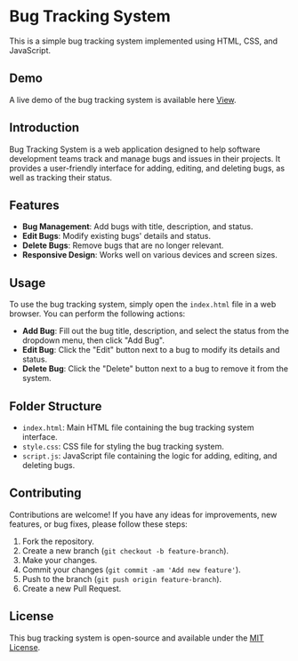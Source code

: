# Bug Tracking System

This is a simple bug tracking system implemented using HTML, CSS, and JavaScript.

## Demo

A live demo of the bug tracking system is available here [View](https://sonali1-m.github.io/bug-tracking-system/).

## Introduction

Bug Tracking System is a web application designed to help software development teams track and manage bugs and issues in their projects. It provides a user-friendly interface for adding, editing, and deleting bugs, as well as tracking their status.

## Features

- **Bug Management**: Add bugs with title, description, and status.
- **Edit Bugs**: Modify existing bugs' details and status.
- **Delete Bugs**: Remove bugs that are no longer relevant.
- **Responsive Design**: Works well on various devices and screen sizes.

## Usage

To use the bug tracking system, simply open the `index.html` file in a web browser. You can perform the following actions:

- **Add Bug**: Fill out the bug title, description, and select the status from the dropdown menu, then click "Add Bug".
- **Edit Bug**: Click the "Edit" button next to a bug to modify its details and status.
- **Delete Bug**: Click the "Delete" button next to a bug to remove it from the system.

## Folder Structure

- `index.html`: Main HTML file containing the bug tracking system interface.
- `style.css`: CSS file for styling the bug tracking system.
- `script.js`: JavaScript file containing the logic for adding, editing, and deleting bugs.

## Contributing

Contributions are welcome! If you have any ideas for improvements, new features, or bug fixes, please follow these steps:

1. Fork the repository.
2. Create a new branch (`git checkout -b feature-branch`).
3. Make your changes.
4. Commit your changes (`git commit -am 'Add new feature'`).
5. Push to the branch (`git push origin feature-branch`).
6. Create a new Pull Request.

## License

This bug tracking system is open-source and available under the [MIT License](LICENSE).
